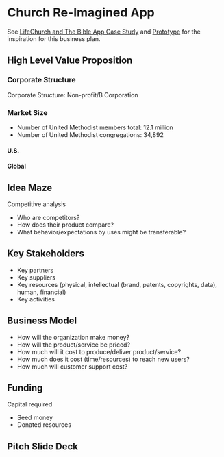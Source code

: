 # Church Re-Imagined App

See [LifeChurch and The Bible App Case Study](lifechurch_and_the_bible_app_case_study.md) and [Prototype](prototype.md) for the inspiration for this business plan.

## High Level Value Proposition

### Corporate Structure

Corporate Structure: Non-profit/B Corporation

### Market Size
* Number of United Methodist members total: 12.1 million
* Number of United Methodist congregations: 34,892

#### U.S. 

#### Global

## Idea Maze
Competitive analysis
* Who are competitors? 
* How does their product compare?
* What behavior/expectations by uses might be transferable? 



## Key Stakeholders
* Key partners
* Key suppliers
* Key resources (physical, intellectual (brand, patents, copyrights, data), human, financial)
* Key activities

## Business Model
* How will the organization make money?
* How will the product/service be priced?
* How much will it cost to produce/deliver product/service?
* How much does it cost (time/resources) to reach new users?
* How much will customer support cost?

## Funding
Capital required

* Seed money
* Donated resources

## Pitch Slide Deck


